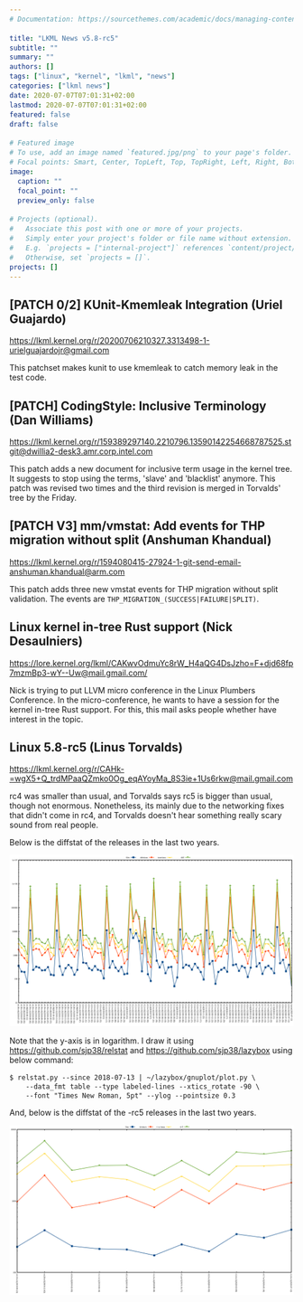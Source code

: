 ```yaml
---
# Documentation: https://sourcethemes.com/academic/docs/managing-content/

title: "LKML News v5.8-rc5"
subtitle: ""
summary: ""
authors: []
tags: ["linux", "kernel", "lkml", "news"]
categories: ["lkml news"]
date: 2020-07-07T07:01:31+02:00
lastmod: 2020-07-07T07:01:31+02:00
featured: false
draft: false

# Featured image
# To use, add an image named `featured.jpg/png` to your page's folder.
# Focal points: Smart, Center, TopLeft, Top, TopRight, Left, Right, BottomLeft, Bottom, BottomRight.
image:
  caption: ""
  focal_point: ""
  preview_only: false

# Projects (optional).
#   Associate this post with one or more of your projects.
#   Simply enter your project's folder or file name without extension.
#   E.g. `projects = ["internal-project"]` references `content/project/deep-learning/index.md`.
#   Otherwise, set `projects = []`.
projects: []
---
```


[PATCH 0/2] KUnit-Kmemleak Integration (Uriel Guajardo)
-------------------------------------------------------

https://lkml.kernel.org/r/20200706210327.3313498-1-urielguajardojr@gmail.com

This patchset makes kunit to use kmemleak to catch memory leak in the test
code.


[PATCH] CodingStyle: Inclusive Terminology (Dan Williams)
---------------------------------------------------------

https://lkml.kernel.org/r/159389297140.2210796.13590142254668787525.stgit@dwillia2-desk3.amr.corp.intel.com

This patch adds a new document for inclusive term usage in the kernel tree.  It
suggests to stop using the terms, 'slave' and 'blacklist' anymore.  This patch
was revised two times and the third revision is merged in Torvalds' tree by the
Friday.


[PATCH V3] mm/vmstat: Add events for THP migration without split (Anshuman Khandual)
------------------------------------------------------------------------------------

https://lkml.kernel.org/r/1594080415-27924-1-git-send-email-anshuman.khandual@arm.com

This patch adds three new vmstat events for THP migration without split
validation.  The events are ``THP_MIGRATION_(SUCCESS|FAILURE|SPLIT)``.


Linux kernel in-tree Rust support (Nick Desaulniers)
----------------------------------------------------

https://lore.kernel.org/lkml/CAKwvOdmuYc8rW_H4aQG4DsJzho=F+djd68fp7mzmBp3-wY--Uw@mail.gmail.com/

Nick is trying to put LLVM micro conference in the Linux Plumbers Conference.
In the micro-conference, he wants to have a session for the kernel in-tree Rust
support.  For this, this mail asks people whether have interest in the topic.


Linux 5.8-rc5 (Linus Torvalds)
------------------------------

https://lkml.kernel.org/r/CAHk-=wgX5+Q_trdMPaaQZmko0Og_eqAYoyMa_8S3ie+1Us6rkw@mail.gmail.com

rc4 was smaller than usual, and Torvalds says rc5 is bigger than usual, though
not enormous.  Nonetheless, its mainly due to the networking fixes that didn't
come in rc4, and Torvalds doesn't hear something really scary sound from real
people.

Below is the diffstat of the releases in the last two years.

![Kernel release stat](/img/kernel_release_stat/v4.18-rc6..v5.8-rc5.png)

Note that the y-axis is in logarithm.  I draw it using
https://github.com/sjp38/relstat and https://github.com/sjp38/lazybox using
below command:

    $ relstat.py --since 2018-07-13 | ~/lazybox/gnuplot/plot.py \
	    --data_fmt table --type labeled-lines --xtics_rotate -90 \
	    --font "Times New Roman, 5pt" --ylog --pointsize 0.3


And, below is the diffstat of the -rc5 releases in the last two years.

![rc2 release stat](/img/kernel_release_stat/v5.8-rc5-only.png)
